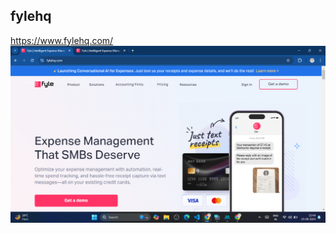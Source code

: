 ## fylehq

https://www.fylehq.com/
<a href='https://www.fylehq.com/'>
<img src='./src/assets/images/fylehq-homepage.png' alt='fylehq-homepage.png'>
</a>

